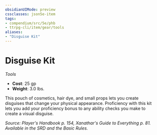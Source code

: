 ```yaml
---
obsidianUIMode: preview
cssclasses: json5e-item
tags:
- compendium/src/5e/phb
- ttrpg-cli/item/gear/tools
aliases: 
- "Disguise Kit"
---
```

# Disguise Kit
*Tools*  

- **Cost**: 25 gp
- **Weight**: 3.0 lbs.

This pouch of cosmetics, hair dye, and small props lets you create disguises that change your physical appearance. Proficiency with this kit lets you add your proficiency bonus to any ability checks you make to create a visual disguise.

*Source: Player's Handbook p. 154, Xanathar's Guide to Everything p. 81. Available in the SRD and the Basic Rules.*